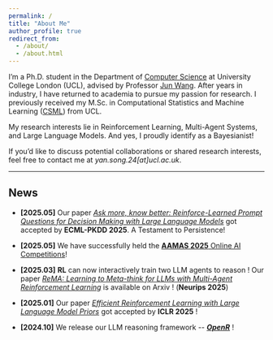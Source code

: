 ```yaml
---
permalink: /
title: "About Me"
author_profile: true
redirect_from: 
  - /about/
  - /about.html
---
```


I’m a Ph.D. student in the Department of [Computer Science](https://www.ucl.ac.uk/computer-science/ucl-computer-science) at University College London (UCL), advised by Professor [Jun Wang](http://www0.cs.ucl.ac.uk/staff/jun.wang/). After years in industry, I have returned to academia to pursue my passion for research. I previously received my M.Sc. in Computational Statistics and Machine Learning ([CSML](https://www.ucl.ac.uk/prospective-students/graduate/taught-degrees/computational-statistics-and-machine-learning-msc)) from UCL.

My research interests lie in Reinforcement Learning, Multi-Agent Systems, and Large Language Models. And yes, I proudly identify as a Bayesianist!

If you’d like to discuss potential collaborations or shared research interests, feel free to contact me at *yan.song.24[at]ucl.ac.uk*.

---

## News

- **[2025.05]** Our paper [*Ask more, know better: Reinforce-Learned Prompt Questions for Decision Making with Large Language Models*](https://arxiv.org/abs/2310.18127) got accepted by **ECML-PKDD 2025**. A Testament to Persistence!

- **[2025.05]** We have successfully held the [**AAMAS 2025** Online AI Competitions](https://aamas2025.org/index.php/conference/program/competitions/)!

- **[2025.03]** **RL** can now interactively train two LLM agents to reason ! Our paper [*ReMA: Learning to Meta-think for LLMs with Multi-Agent Reinforcement Learning*](https://arxiv.org/abs/2503.09501) is available on Arxiv ! (**Neurips 2025**)

- **[2025.01]** Our paper [*Efficient Reinforcement Learning with Large Language Model Priors*](https://arxiv.org/pdf/2410.07927) got accepted by **ICLR 2025** !

- **[2024.10]** We release our LLM reasoning framework -- [***OpenR***](https://github.com/openreasoner/openr) !